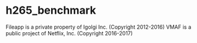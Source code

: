 # h265_benchmark
Fileapp is a private property of Igolgi Inc. (Copyright 2012-2016)
VMAF is a public project of Netflix, Inc. (Copyright 2016-2017)
